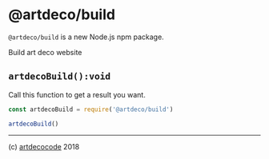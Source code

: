 # @artdeco/build

`@artdeco/build` is a new Node.js npm package.

Build art deco website

## `artdecoBuild():void`

Call this function to get a result you want.

```js
const artdecoBuild = require('@artdeco/build')

artdecoBuild()
```

---

(c) [artdecocode][1] 2018

[1]: https://artdeco.bz
